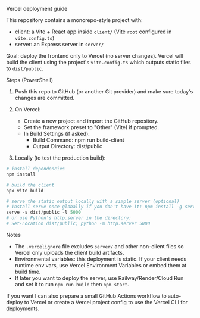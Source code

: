 Vercel deployment guide

This repository contains a monorepo-style project with:
- client: a Vite + React app inside `client/` (Vite `root` configured in `vite.config.ts`)
- server: an Express server in `server/`

Goal: deploy the frontend only to Vercel (no server changes). Vercel will build the client using the project's `vite.config.ts` which outputs static files to `dist/public`.

Steps (PowerShell)

1. Push this repo to GitHub (or another Git provider) and make sure today's changes are committed.

2. On Vercel:
   - Create a new project and import the GitHub repository.
   - Set the framework preset to "Other" (Vite) if prompted.
   - In Build Settings (if asked):
     - Build Command: npm run build-client
     - Output Directory: dist/public

3. Locally (to test the production build):

```powershell
# install dependencies
npm install

# build the client
npx vite build

# serve the static output locally with a simple server (optional)
# Install serve once globally if you don't have it: npm install -g serve
serve -s dist/public -l 5000
# or use Python's http.server in the directory:
# Set-Location dist/public; python -m http.server 5000
```

Notes
- The `.vercelignore` file excludes `server/` and other non-client files so Vercel only uploads the client build artifacts.
- Environmental variables: this deployment is static. If your client needs runtime env vars, use Vercel Environment Variables or embed them at build time.
- If later you want to deploy the server, use Railway/Render/Cloud Run and set it to run `npm run build` then `npm start`.

If you want I can also prepare a small GitHub Actions workflow to auto-deploy to Vercel or create a Vercel project config to use the Vercel CLI for deployments.
